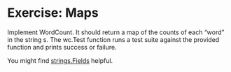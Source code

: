 # Exercise: Maps
Implement WordCount. It should return a map of the counts of each “word” in the string s. The wc.Test function runs a test suite against the provided function and prints success or failure.

You might find [strings.Fields](https://pkg.go.dev/strings#Fields) helpful.